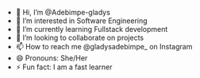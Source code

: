 - 👋 Hi, I’m @Adebimpe-gladys
- 👀 I’m interested in Software Engineering
- 🌱 I’m currently learning Fullstack development
- 💞️ I’m looking to collaborate on projects
- 📫 How to reach me @gladysadebimpe_ on Instagram
- 😄 Pronouns: She/Her
- ⚡ Fun fact: I am a fast learner

<!---
Adebimpe-gladys/Adebimpe-gladys is a ✨ special ✨ repository because its `README.md` (this file) appears on your GitHub profile.
You can click the Preview link to take a look at your changes.
--->
